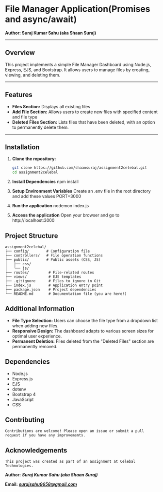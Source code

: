 # File Manager Application(Promises and async/await)

**Author: Suraj Kumar Sahu (aka Shaan Suraj)**

---

## Overview

This project implements a simple File Manager Dashboard using Node.js, Express, EJS, and Bootstrap. It allows users to manage files by creating, viewing, and deleting them.

---

## Features

- **Files Section:** Displays all existing files 
- **Add File Section:** Allows users to create new files with specified content and file type
- **Deleted Files Section:** Lists files that have been deleted, with an option to permanently delete them.

---

## Installation

1. **Clone the repository:**
   ```bash
   git clone https://github.com/shaansuraj/assignment2celebal.git
   cd assignment2celebal
2. **Install Dependencies**
    npm install

3. **Setup Environment Variables**
    Create an .env file in the root directory and add these values
    PORT=3000

4. **Run the application**
    nodemon index.js


5. **Access the application**
    Open your browser and go to http://localhost:3000


## Project Structure
```
assignment2celebal/
├── config/        # Configuration file
├── controllers/   # File operation functions
├── public/        # Public assets (CSS, JS)
│   ├── css/
│   └── js/
├── routes/         # File-related routes
├── views/          # EJS templates
├── .gitignore      # Files to ignore in Git
├── index.js        # Application entry point
├── package.json    # Project dependencies
└── README.md       # Documentation file (you are here!)
```



## Additional Information
- **File Type Selection:** Users can choose the file type from a dropdown list when adding new files.
- **Responsive Design:** The dashboard adapts to various screen sizes for optimal user experience.
- **Permanent Deletion:** Files deleted from the "Deleted Files" section are permanently removed.

## Dependencies
- Node.js
- Express.js
- EJS
- dotenv
- Bootstrap 4
- JavaScript
- CSS

## Contributing
    Contributions are welcome! Please open an issue or submit a pull request if you have any improvements.

## Acknowledgements
    This project was created as part of an assignment at Celebal Technologies.

**Author:** ***Suraj Kumar Sahu (aka Shaan Suraj)***

**Email:** ***surajsahu9658@gmail.com***